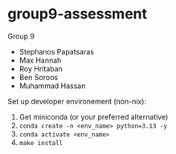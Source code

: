 # group9-assessment
Group 9

- Stephanos Papatsaras
- Max Hannah
- Roy Hritaban
- Ben Soroos
- Muhammad Hassan

Set up developer environement (non-nix):
1. Get miniconda (or your preferred alternative)
2. `conda create -n <env_name> python=3.13 -y`
3. `conda activate <env_name>`
4. `make install`
